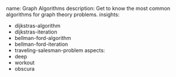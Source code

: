 name: Graph Algorithms
description: Get to know the most common algorithms for graph theory problems.
insights:
  - dijkstras-algorithm
  - dijkstras-iteration
  - bellman-ford-algorithm
  - bellman-ford-iteration
  - traveling-salesman-problem
aspects:
  - deep
  - workout
  - obscura
 
